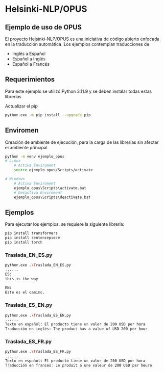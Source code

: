 # Helsinki-NLP/OPUS
## Ejemplo de uso de OPUS

El proyecto Helsinki-NLP/OPUS es una iniciativa de código abierto enfocada en la traducción automática.
Los ejemplos contemplan traducciones de 

 - Inglés a Español
 - Español a Inglés
 - Español a Francés

## Requerimientos

Para este ejemplo se utilizó Python 3.11.9 y se deben instalar todas estas librerías

Actualizar el pip

```sh
python.exe -m pip install --upgrade pip
```
## Enviromen

Creación de ambiente de ejecución, para la carga de las librerías sin afectar el ambiente principal

```sh
python -m venv ejemplo_opus
# Linux
    # Activa Enviroment
    source ejemplo_opus/Scripts/activate 

# Windows
    # Activa Enviroment
    ejemplo_opus\Scripts\activate.bat
    # Desactiva Enviroment
    ejemplo_opus\Scripts\deactivate.bat
```

## Ejemplos

Para ejecutar los ejemplos, se requiere la siguiente librería:

```sh
pip install transformers
pip install sentencepiece
pip install torch
```

### Traslada_EN_ES.py

```sh
python.exe .\Traslada_EN_ES.py
......
ES: 
this is the way
 
EN: 
Este es el camino.
```

### Traslada_ES_EN.py

```sh
python.exe .\Traslada_ES_EN.py
......
Texto en español: El producto tiene un valor de 200 USD por hora
Traducción en inglés: The product has a value of USD 200 per hour
```

### Traslada_ES_FR.py

```sh
python.exe .\Traslada_ES_FR.py
......
Texto en español: El producto tiene un valor de 200 USD por hora
Traducción en frances: Le produit a une valeur de 200 USD par heure
```
